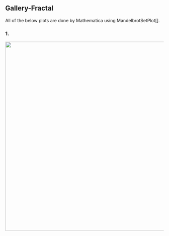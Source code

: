 ## Gallery-Fractal

All of the below plots are done by Mathematica using MandelbrotSetPlot[].

### 1.
<p align="center"><img src= "https://user-images.githubusercontent.com/66701331/183544439-63c4ef14-c2bd-4ac5-ae5d-c70a24658884.png" width="700" height="600" ></p>

